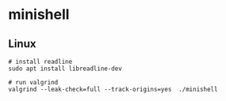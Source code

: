 # minishell

## Linux

```
# install readline
sudo apt install libreadline-dev

# run valgrind
valgrind --leak-check=full --track-origins=yes  ./minishell
```